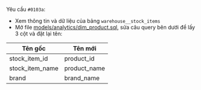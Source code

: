 Yêu cầu `#0103a`:
- Xem thông tin và dữ liệu của bảng `warehouse__stock_items`
- Mở file [models/analytics/dim_product.sql](../models/analytics/dim_product.sql), sửa câu query bên dưới để lấy 3 cột và đặt lại tên:

| Tên gốc         | Tên mới      |
|-----------------|--------------|
| stock_item_id   | product_id   |
| stock_item_name | product_name |
| brand           | brand_name   |
